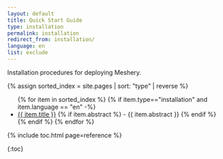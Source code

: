 ```yaml
---
layout: default
title: Quick Start Guide
type: installation
permalink: installation
redirect_from: installation/
language: en
list: exclude
---
```


Installation procedures for deploying Meshery.

{% assign sorted_index = site.pages | sort: "type" | reverse %}

<ul>
    {% for item in sorted_index %}
    {% if item.type=="installation" and item.language == "en" -%}
      <li><a href="{{ site.baseurl }}{{ item.url }}">{{ item.title }}</a>
      {% if item.abstract %}
        -  {{ item.abstract }}
      {% endif %}
      </li>
      {% endif %}
    {% endfor %}
</ul>

{% include toc.html page=reference %}

{:toc}